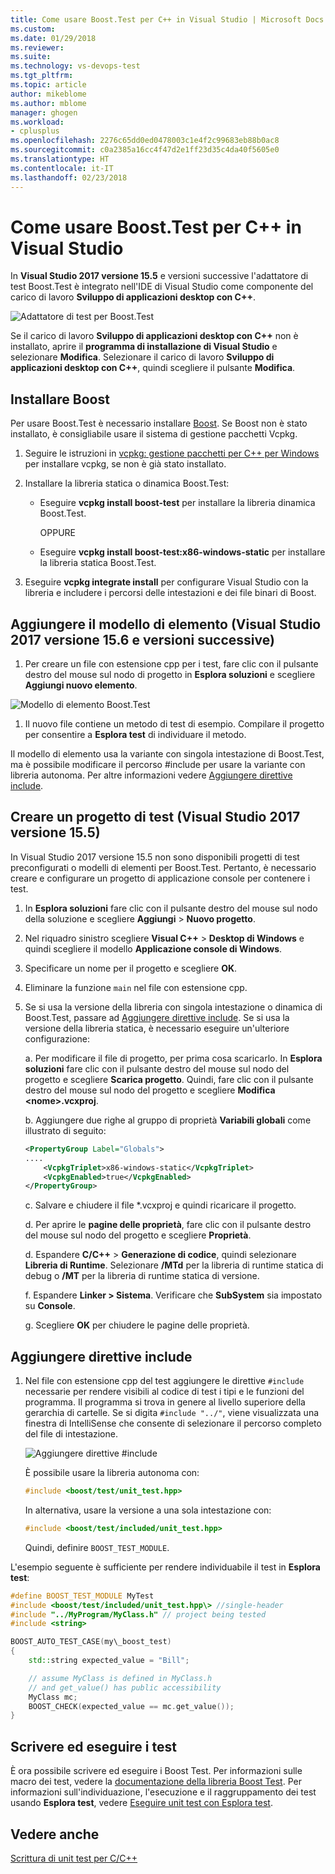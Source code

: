 ```yaml
---
title: Come usare Boost.Test per C++ in Visual Studio | Microsoft Docs
ms.custom: 
ms.date: 01/29/2018
ms.reviewer: 
ms.suite: 
ms.technology: vs-devops-test
ms.tgt_pltfrm: 
ms.topic: article
author: mikeblome
ms.author: mblome
manager: ghogen
ms.workload:
- cplusplus
ms.openlocfilehash: 2276c65dd0ed0478003c1e4f2c99683eb88b0ac8
ms.sourcegitcommit: c0a2385a16cc4f47d2e1ff23d35c4da40f5605e0
ms.translationtype: HT
ms.contentlocale: it-IT
ms.lasthandoff: 02/23/2018
---
```

# <a name="how-to-use-boosttest-for-c-in-visual-studio"></a>Come usare Boost.Test per C++ in Visual Studio

In **Visual Studio 2017 versione 15.5** e versioni successive l'adattatore di test Boost.Test è integrato nell'IDE di Visual Studio come componente del carico di lavoro **Sviluppo di applicazioni desktop con C++**.

![Adattatore di test per Boost.Test](media/cpp-boost-component.png "Adattatore per il componente Boost.Test")

Se il carico di lavoro **Sviluppo di applicazioni desktop con C++** non è installato, aprire il **programma di installazione di Visual Studio** e selezionare **Modifica**. Selezionare il carico di lavoro **Sviluppo di applicazioni desktop con C++**, quindi scegliere il pulsante **Modifica**.

## <a name="install-boost"></a>Installare Boost

Per usare Boost.Test è necessario installare [Boost](http://www.boost.org/). Se Boost non è stato installato, è consigliabile usare il sistema di gestione pacchetti Vcpkg.

1. Seguire le istruzioni in [vcpkg: gestione pacchetti per C++ per Windows](/cpp/vcpkg) per installare vcpkg, se non è già stato installato.

1. Installare la libreria statica o dinamica Boost.Test:

    - Eseguire **vcpkg install boost-test** per installare la libreria dinamica Boost.Test.
    
       OPPURE
       
    - Eseguire **vcpkg install boost-test:x86-windows-static** per installare la libreria statica Boost.Test.

1. Eseguire **vcpkg integrate install** per configurare Visual Studio con la libreria e includere i percorsi delle intestazioni e dei file binari di Boost.

## <a name="add-the-item-template-visual-studio-2017-version-156-and-later"></a>Aggiungere il modello di elemento (Visual Studio 2017 versione 15.6 e versioni successive)

1. Per creare un file con estensione cpp per i test, fare clic con il pulsante destro del mouse sul nodo di progetto in **Esplora soluzioni** e scegliere **Aggiungi nuovo elemento**. 
 
![Modello di elemento Boost.Test](media/boost_test_item_template.png "Modello di elemento Boost.Test")

1. Il nuovo file contiene un metodo di test di esempio. Compilare il progetto per consentire a **Esplora test** di individuare il metodo.

Il modello di elemento usa la variante con singola intestazione di Boost.Test, ma è possibile modificare il percorso #include per usare la variante con libreria autonoma. Per altre informazioni vedere [Aggiungere direttive include](#add_include_directives).

## <a name="create-a-test-project-visual-studio-2017-version-155"></a>Creare un progetto di test (Visual Studio 2017 versione 15.5)

In Visual Studio 2017 versione 15.5 non sono disponibili progetti di test preconfigurati o modelli di elementi per Boost.Test. Pertanto, è necessario creare e configurare un progetto di applicazione console per contenere i test. 

1. In **Esplora soluzioni** fare clic con il pulsante destro del mouse sul nodo della soluzione e scegliere **Aggiungi** > **Nuovo progetto**.

1. Nel riquadro sinistro scegliere **Visual C++** > **Desktop di Windows** e quindi scegliere il modello **Applicazione console di Windows**.

1. Specificare un nome per il progetto e scegliere **OK**.
1. Eliminare la funzione `main` nel file con estensione cpp. 

1. Se si usa la versione della libreria con singola intestazione o dinamica di Boost.Test, passare ad [Aggiungere direttive include](#add_include_directives). Se si usa la versione della libreria statica, è necessario eseguire un'ulteriore configurazione:

   a. Per modificare il file di progetto, per prima cosa scaricarlo. In **Esplora soluzioni** fare clic con il pulsante destro del mouse sul nodo del progetto e scegliere **Scarica progetto**. Quindi, fare clic con il pulsante destro del mouse sul nodo del progetto e scegliere **Modifica <nome\>.vcxproj**.

   b. Aggiungere due righe al gruppo di proprietà **Variabili globali** come illustrato di seguito:

    ```xml
    <PropertyGroup Label="Globals">
    ....
        <VcpkgTriplet>x86-windows-static</VcpkgTriplet>
        <VcpkgEnabled>true</VcpkgEnabled>
    </PropertyGroup>
    ```
   c. Salvare e chiudere il file \*.vcxproj e quindi ricaricare il progetto.

   d. Per aprire le **pagine delle proprietà**, fare clic con il pulsante destro del mouse sul nodo del progetto e scegliere **Proprietà**.

   d. Espandere **C/C++** > **Generazione di codice**, quindi selezionare **Libreria di Runtime**. Selezionare **/MTd** per la libreria di runtime statica di debug o **/MT** per la libreria di runtime statica di versione.

   f. Espandere **Linker > Sistema**. Verificare che **SubSystem** sia impostato su **Console**.

   g. Scegliere **OK** per chiudere le pagine delle proprietà.

## <a name="add-include-directives"></a>Aggiungere direttive include

1. Nel file con estensione cpp del test aggiungere le direttive `#include` necessarie per rendere visibili al codice di test i tipi e le funzioni del programma. Il programma si trova in genere al livello superiore della gerarchia di cartelle. Se si digita `#include "../"`, viene visualizzata una finestra di IntelliSense che consente di selezionare il percorso completo del file di intestazione.

   ![Aggiungere direttive #include](media/cpp-gtest-includes.png "Aggiungere direttive include al file con estensione cpp del test")

   È possibile usare la libreria autonoma con:

   ```cpp
   #include <boost/test/unit_test.hpp>
   ```

   In alternativa, usare la versione a una sola intestazione con:

   ```cpp
   #include <boost/test/included/unit_test.hpp>
   ```

   Quindi, definire `BOOST_TEST_MODULE`.

L'esempio seguente è sufficiente per rendere individuabile il test in **Esplora test**:

```cpp
#define BOOST_TEST_MODULE MyTest
#include <boost/test/included/unit_test.hpp\> //single-header
#include "../MyProgram/MyClass.h" // project being tested
#include <string>

BOOST_AUTO_TEST_CASE(my\_boost_test)
{
    std::string expected_value = "Bill";

    // assume MyClass is defined in MyClass.h
    // and get_value() has public accessibility
    MyClass mc;
    BOOST_CHECK(expected_value == mc.get_value());
}
```

## <a name="write-and-run-tests"></a>Scrivere ed eseguire i test
È ora possibile scrivere ed eseguire i Boost Test. Per informazioni sulle macro dei test, vedere la [documentazione della libreria Boost Test](http://www.boost.org/doc/libs/1_38_0/libs/test/doc/html/index.html). Per informazioni sull'individuazione, l'esecuzione e il raggruppamento dei test usando **Esplora test**, vedere [Eseguire unit test con Esplora test](run-unit-tests-with-test-explorer.md).

## <a name="see-also"></a>Vedere anche
[Scrittura di unit test per C/C++](writing-unit-tests-for-c-cpp.md)

